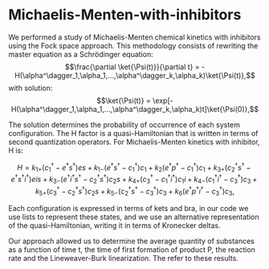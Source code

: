 # Michaelis-Menten-with-inhibitors
We performed a study of Michaelis-Menten chemical kinetics with inhibitors using the Fock space approach. This methodology consists of rewriting the master equation as a Schrödinger equation:
$$\frac{\partial \ket{\Psi(t)}}{\partial t} = -H(\alpha^\dagger_1,\alpha_1,...,\alpha^\dagger_k,\alpha_k)\ket{\Psi(t)},$$
with solution:
$$\ket{\Psi(t)} = \exp[-H(\alpha^\dagger_1,\alpha_1,...,\alpha^\dagger_k,\alpha_k)t]\ket{\Psi(0)},$$

The solution determines the probability of occurrence of each system configuration. The H factor is a quasi-Hamiltonian that is written in terms of second quantization operators. For Michaelis-Menten kinetics with inhibitor, H is:

$$H = k_{1+}(c^{\dagger}_1 - e^{\dagger} s^{\dagger})es + k_{1-}(e^{\dagger} s^{\dagger} - c^{\dagger}_1)c_1 + k_2(e^{\dagger}p^{\dagger} - c^{\dagger}_1)c_1 + k_{3+}(c^\dagger_2 s^\dagger - e^\dagger s^\dagger  i^\dagger)eis + k_{3-}(e^\dagger i^\dagger s^\dagger - c^\dagger_2 s^\dagger)c_2s + k_{4+}(c_3^\dagger - c_1^\dagger i^\dagger)c_1i + k_{4-}(c_1^\dagger i^\dagger - c_3^\dagger)c_3 + k_{5+}(c_3^\dagger - c_2^\dagger s^\dagger)c_2s + k_{5-}(c_2^\dagger s^\dagger - c_3^\dagger)c_3 +k_6(e^\dagger p^\dagger i^\dagger - c_3^\dagger)c_3,$$

Each configuration is expressed in terms of kets and bra, in our code we use lists to represent these states, and we use an alternative representation of the quasi-Hamiltonian, writing it in terms of Kronecker deltas.

Our approach allowed us to determine the average quantity of substances as a function of time t, the time of first formation of product P, the reaction rate and the Lineweaver-Burk linearization. The refer to these results.
